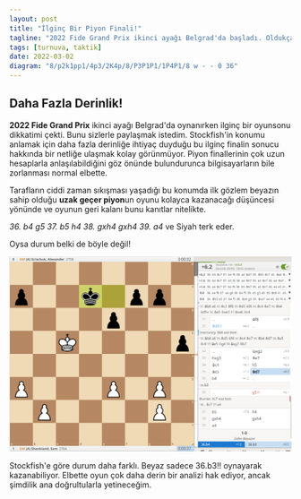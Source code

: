 ```yaml
---
layout: post
title: "İlginç Bir Piyon Finali!"
tagline: "2022 Fide Grand Prix ikinci ayağı Belgrad'da başladı. Oldukça çekişmeli oyunlara sahne olan en üst düzey satranç organizasyonlarından Grand-Prix'de karşıma çıkan dikkat çekici bir konumu sizlerle paylaşmak istedim. Shankland ile Grischuk arasında oynanan oyunun son bölümü oldukça ilginç idi. Beyazların ne yaparsa yapsın kazandığı düşünülebilecek bir konumun derinine inince işlerin o kadar kolay olmadığı düşünülebilir. Satranç motorlarının artık kesin zaferini ilan ettiği günümüzde yine de sürekli tetikte olmak gerekiyor!"
tags: [turnuva, taktik]
date: 2022-03-02
diagram: "8/p2k1pp1/4p3/2K4p/8/P3P1P1/1P4P1/8 w - - 0 36"
---
```


## **Daha Fazla Derinlik!**

**2022 Fide Grand Prix** ikinci ayağı Belgrad'da oynanırken ilginç bir oyunsonu dikkatimi çekti. Bunu sizlerle paylaşmak istedim. Stockfish'in konumu anlamak için daha fazla derinliğe ihtiyaç duyduğu bu ilginç finalin sonucu hakkında bir netliğe ulaşmak kolay görünmüyor. Piyon finallerinin çok uzun hesaplarla anlaşılabildiğini göz önünde bulundurunca bilgisayarların bile zorlanması normal elbette.

<div class="cbdiagram"
     data-size="400"
     data-fen="8/p2k1pp1/4p3/2K4p/8/P3P1P1/1P4P1/8 w - - 0 36"
     data-buttons="0"
     data-legend="35...Şd7 hamlesinden sonraki konum">
</div>

Tarafların ciddi zaman sıkışması yaşadığı bu konumda ilk gözlem beyazın sahip olduğu **uzak geçer piyon**un oyunu kolayca kazanacağı düşüncesi yönünde ve
oyunun geri kalanı bunu kanıtlar nitelikte.

_36. b4 g5 37. b5 h4 38. gxh4 gxh4 39. a4_ ve Siyah terk eder.

Oysa durum belki de böyle değil!

<img src="https://github.com/satranchess/satranchess.github.io/blob/main/images/shankland2.png?raw=true">

Stockfish'e göre durum daha farklı. Beyaz sadece 36.b3!! oynayarak kazanabiliyor. Elbette oyun çok daha derin bir analizi hak ediyor, ancak şimdilik ana doğrultularla yetineceğim.

<div class="cbreplay" data-url="{{ site.url }}/assets/pgn/(A) Shankland_(A) Grischuk_2022.pgn" style="max-width:100%;"></div>  
